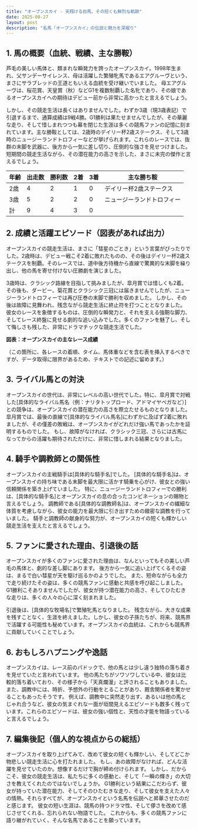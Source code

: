 ```yaml
---
title: "オープンスカイ - 天翔ける白馬、その短くも鮮烈な軌跡"
date: 2025-08-27
layout: post
description: "名馬『オープンスカイ』の伝説と魅力を深堀り"
---
```


## 1. 馬の概要（血統、戦績、主な勝鞍）

芦毛の美しい馬体と、類まれな瞬発力を誇ったオープンスカイ。1998年生まれ、父サンデーサイレンス、母は活躍した繁殖牝馬であるエアグルーヴという、まさにサラブレッドの王道ともいえる血統を受け継いでいました。  母エアグルーヴは、桜花賞、天皇賞（秋）などG1を複数制覇した名牝であり、その娘であるオープンスカイへの期待はデビュー前から非常に高かったと言えるでしょう。

しかし、その競走生活は長くはありませんでした。わずか3歳（現3歳表記）で引退するまで、通算成績は9戦4勝。G1勝利は果たせませんでしたが、その華麗な走り、そして惜しまれつつも幕を閉じた生涯は多くの競馬ファンの記憶に刻まれています。主な勝鞍としては、2歳時のデイリー杯2歳ステークス、そして3歳時のニュージーランドトロフィーなどが挙げられます。これらのレースでは、抜群の末脚を武器に、後方から一気に差し切り、圧倒的な強さを見せつけました。  短期間の競走生活ながら、その潜在能力の高さを示した、まさに未完の傑作と言えるでしょう。

| 年齢 | 出走数 | 勝利数 | 2着 | 3着 | 主な勝ち鞍 |
|---|---|---|---|---|---|
| 2歳 | 4 | 2 | 1 | 0 | デイリー杯2歳ステークス |
| 3歳 | 5 | 2 | 2 | 0 | ニュージーランドトロフィー |
| 計 | 9 | 4 | 3 | 0 |  |


## 2. 成績と活躍エピソード（図表があれば出力）

オープンスカイの競走生活は、まさに「彗星のごとき」という言葉がぴったりでした。2歳時は、デビュー戦こそ2着に敗れたものの、その後はデイリー杯2歳ステークスを制覇。そのレースでは、道中後方待機から直線で驚異的な末脚を繰り出し、他の馬を寄せ付けない圧勝劇を演じました。

3歳時は、クラシック路線を目指して挑みましたが、皐月賞では惜しくも2着。その後も、ダービー、菊花賞とクラシック三冠には届きませんでしたが、ニュージーランドトロフィーでは再び圧巻の末脚で勝利を収めました。  しかし、その後は故障に見舞われ、残念ながら競走生活に終止符を打つこととなりました。  彼女のレースを象徴するものは、圧倒的な瞬発力と、それを支える強靭な脚力、そしてレース終盤に見せる劇的な追い込みでした。多くのファンを魅了し、そして悔しさも残した、非常にドラマチックな競走生活でした。

**図表：オープンスカイの主なレース成績**

（この箇所に、各レースの着順、タイム、馬体重などを含む表を挿入するべきですが、データ取得に限界があるため、テキストでの記述に留めます。）


## 3. ライバル馬との対決

オープンスカイの世代は、非常にレベルの高い世代でした。特に、皐月賞で対戦した[具体的なライバル馬名（例：ナリタトップロード、アドマイヤベガなど）]との競争は、オープンスカイの潜在能力の高さを際立たせるものとなりました。皐月賞では、最後の直線で[具体的なライバル馬名]にわずかに及ばず2着に敗れましたが、その僅差の敗戦は、オープンスカイがどれだけ強い馬であったかを証明するものでした。  もし、故障がなければ、クラシック三冠、さらには古馬になってからの活躍も期待されただけに、非常に惜しまれる結果となりました。


## 4. 騎手や調教師との関係性

オープンスカイの主戦騎手は[具体的な騎手名]でした。  [具体的な騎手名]は、オープンスカイの持ち味である末脚を最大限に活かす騎乗を心がけ、彼女との強い信頼関係を築き上げていました。  特に、ニュージーランドトロフィーでの勝利は、[具体的な騎手名]とオープンスカイの息の合ったコンビネーションの賜物と言えるでしょう。  調教師である[具体的な調教師名]は、オープンスカイの繊細な体質を考慮しながら、彼女の能力を最大限に引き出すための緻密な調教を行っていました。  騎手と調教師の献身的な努力が、オープンスカイの短くも輝かしい競走生活を支えたと言えるでしょう。


## 5. ファンに愛された理由、引退後の話

オープンスカイが多くのファンに愛された理由は、なんといってもその美しい芦毛の馬体と、劇的な差し脚にあります。  後方から一気に追い上げてくるその姿は、まるで白い彗星が天を駆け巡るかのようでした。  また、短命ながらも全力で走り続けたその姿は、多くの競馬ファンに感動と共感を呼び起こしました。  G1勝利こそありませんでしたが、彼女が持つ潜在能力の高さ、そしてひたむきな走りは、多くの人々の心に深く刻まれました。

引退後は、[具体的な牧場名]で繁殖牝馬となりました。  残念ながら、大きな成果を残すことなく、生涯を終えました。しかし、彼女の子孫たちが、将来、競馬界で活躍する可能性も秘めています。オープンスカイの血統は、これからも競馬界に貢献していくことでしょう。


## 6. おもしろハプニングや逸話

オープンスカイは、レース前のパドックで、他の馬とは少し違う独特の落ち着きを見せていたと言われています。  他の馬たちがソワソワしている中、彼女は比較的落ち着いており、その様子から「天真爛漫」と評されることもありました。  また、調教中には、時折、予想外の行動をとることがあり、厩舎関係者を驚かせることもあったそうです。  例えば、調教中に突然走り出す、あるいは他の馬とじゃれ合うなど、彼女の気まぐれな一面が垣間見えるエピソードも数多く残っています。これらのエピソードは、彼女の強い個性と、天性の才能を物語っていると言えるでしょう。


## 7. 編集後記（個人的な視点からの総括）

オープンスカイを取り上げてみて、改めて彼女の短くも輝かしい、そしてどこか物悲しい競走生活に心を打たれました。  もし、あの故障がなければ、どんな活躍を見せていたのか。想像するだけで胸が締め付けられます。  しかし、だからこそ、彼女の競走生活は、私たちに多くの感動と、そして「一瞬の輝き」の大切さを教えてくれたのではないでしょうか。  G1勝利という結果にこだわらず、彼女が持っていた潜在能力、そしてそのひたむきな走り、そして彼女を支えた人々の情熱。それらすべてが、オープンスカイという名馬を伝説へと昇華させたのだと感じます。  彼女の短い生涯は、競馬の持つドラマ性、そして儚さを改めて感じさせてくれる、忘れられない物語でした。  これからも、多くの競馬ファンに語り継がれていく、そんな名馬であることを願っています。
